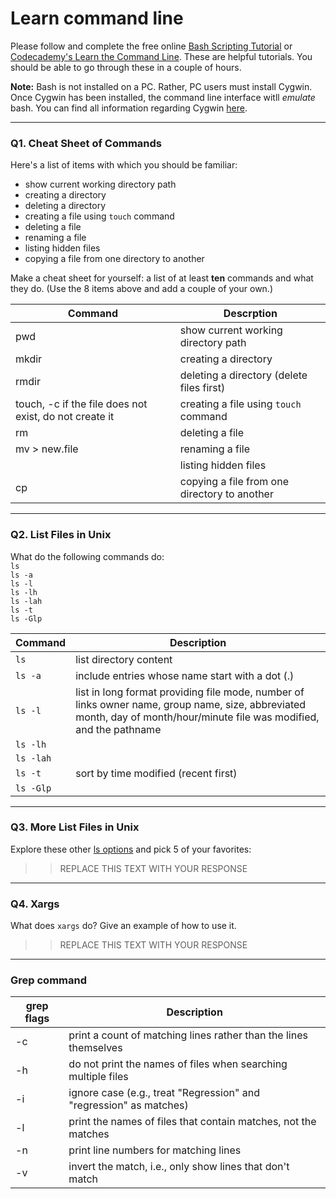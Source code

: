 # Learn command line

Please follow and complete the free online [Bash Scripting Tutorial](https://ryanstutorials.net/bash-scripting-tutorial/) or [Codecademy's Learn the Command Line](https://www.codecademy.com/learn/learn-the-command-line). These are helpful tutorials. You should be able to go through these in a couple of hours.

**Note:** Bash is not installed on a PC. Rather, PC users must install Cygwin. Once Cygwin has been installed, the command line interface witll _emulate_ bash. You can find all information regarding Cygwin [here](https://www.cygwin.com/).

---

### Q1.  Cheat Sheet of Commands  

Here's a list of items with which you should be familiar:  
* show current working directory path
* creating a directory
* deleting a directory
* creating a file using `touch` command
* deleting a file
* renaming a file
* listing hidden files
* copying a file from one directory to another

Make a cheat sheet for yourself: a list of at least **ten** commands and what they do.  (Use the 8 items above and add a couple of your own.)   


| Command | Descrption |
| ------ | ------ |
| pwd   | show current working directory path|
| mkdir   | creating a directory|
| rmdir   | deleting a directory (delete files first)|
| touch, -c if the file does not exist, do not create it | creating a file using `touch` command|
| rm   | deleting a file|
| mv > new.file   | renaming a file|
|    | listing hidden files|
| cp   | copying a file from one directory to another|

---

### Q2.  List Files in Unix   

What do the following commands do:  
`ls`  
`ls -a`  
`ls -l`  
`ls -lh`  
`ls -lah`  
`ls -t`  
`ls -Glp`  


| Command       |  Description  |
| ------------- | ------------- |
| `ls`          | list directory content   |
| `ls -a`       |   include entries whose name start with a dot (.) |  
| `ls -l`       |   list in long format providing file mode, number of links owner name, group name, size, abbreviated month, day of month/hour/minute file was modified, and the pathname  | 
| `ls -lh`      |  |
| `ls -lah`     |  |
| `ls -t`       |  sort by time modified (recent first)  |  
| `ls -Glp`     | |



---

### Q3.  More List Files in Unix  

Explore these other [ls options](http://www.techonthenet.com/unix/basic/ls.php) and pick 5 of your favorites:

> > REPLACE THIS TEXT WITH YOUR RESPONSE

---

### Q4.  Xargs   

What does `xargs` do? Give an example of how to use it.

> > REPLACE THIS TEXT WITH YOUR RESPONSE

---

### Grep command
| grep flags |  Description |
| ------------- | ------------- |
|-c | print a count of matching lines rather than the lines themselves  |
|-h | do not print the names of files when searching multiple files  |
|-i | ignore case (e.g., treat "Regression" and "regression" as matches)  |
|-l | print the names of files that contain matches, not the matches  |
|-n | print line numbers for matching lines  |
|-v | invert the match, i.e., only show lines that don't match  |

